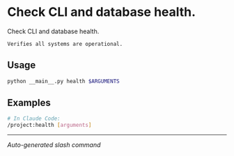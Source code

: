 # Check CLI and database health.

Check CLI and database health.
    
    Verifies all systems are operational.

## Usage

```bash
python __main__.py health $ARGUMENTS
```

## Examples

```bash
# In Claude Code:
/project:health [arguments]
```

---
*Auto-generated slash command*
